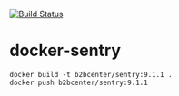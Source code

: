 [![Build Status](https://travis-ci.org/b2bcenter/docker-sentry.svg?branch=master)](https://travis-ci.org/b2bcenter/docker-sentry)

# docker-sentry

```
docker build -t b2bcenter/sentry:9.1.1 .
docker push b2bcenter/sentry:9.1.1
```
